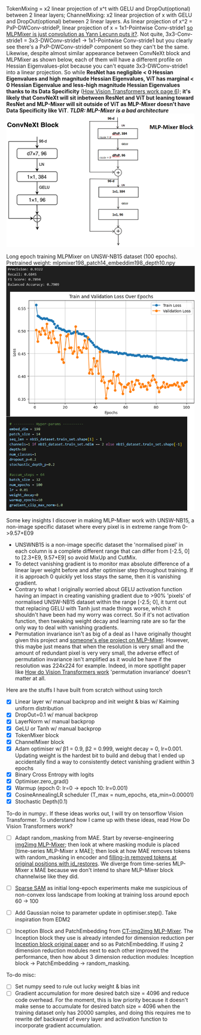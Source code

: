 TokenMixing = x2 linear projection of x^t with GELU and DropOut(optional) between 2 linear layers; ChannelMixing: x2 linear projection of x with GELU and DropOut(optional) between 2 linear layers. As linear projection of x^2 = PxP-DWConv-strideP, linear projection of x = 1x1-Pointwise Conv-stride1 [so MLPMixer is just convolution as Yann Lecunn puts it?](https://x.com/ylecun/status/1390543133474234368?lang=en). Not quite, 3x3-Conv-stride1 = 3x3-DWConv-stride1 -> 1x1-Pointwise Conv-stride1 but you clearly see there's a PxP-DWConv-strideP component so they can't be the same. Likewise, despite almost similar appearance between ConvNeXt block and MLPMixer as shown below, each of them will have a different profile on Hessian Eigenvalues-plot because you can't equate 3x3-DWConv-stride1 into a linear projection. So while **ResNet has negligible < 0 Hessian Eigenvalues and high magnitude Hessian Eigenvalues, ViT has marginal < 0 Hessian Eigenvalue and less-high magnitude Hessian Eigenvalues thanks to its Data Specificity** ([How Vision Transformers work page 6](https://openreview.net/forum?id=D78Go4hVcxO)); **it's likely that ConvNeXt will sit inbetween ResNet and ViT but leaning toward ResNet and MLP-Mixer will sit outside of ViT as MLP-Mixer doesn't have Data Specificity like ViT**. ***TLDR: MLP-Mixer is a bad architecture***
![image](https://github.com/Skimmable-Code-pls/MLPMixer_numpy/blob/main/screenshots/MLPMixer_is_badConvNeXt.png)
 
Long epoch training MLPMixer on UNSW-NB15 dataset (100 epochs). Pretrained weight: mlpmixer198_patch14_embeddim198_depth10.npy
![image](https://github.com/Skimmable-Code-pls/MLPMixer_numpy/blob/main/screenshots/MLPMixer198_patch14_depth10_epoch100.png) <br>

Some key insights I discover in making MLP-Mixer work with UNSW-NB15, a non-image specific dataset where every pixel is in extreme range from 0->9.57+E09
- UNSWNB15 is a non-image specific dataset the 'normalised pixel' in each column is a complete different range that can differ from [-2.5, 0] to [2.3+E9, 9.57+E9] so avoid MixUp and CutMix.
- To detect vanishing gradient is to monitor max absolute difference of a linear layer weight before and after optimiser step throughout training. If it is approach 0 quickly yet loss stays the same, then it is vanishing gradient.
- Contrary to what I originally worried about GELU activation function having an impact in creating vanishing gradient due to >90% 'pixels' of normalised UNSW-NB15 dataset within the range [-2.5; 0], it turnt out that replacing GELU with Tanh just made things worse, which it shouldn't have been had my worry was correct. So if it's not activation function, then tweaking weight decay and learning rate are so far the only way to deal with vanishing gradients.
- Permutation invariance isn't as big of a deal as I have originally thought given this project and [someone's else project on MLP-Mixer](https://github.com/sijan67/Exploring-the-MLP-Mixer-Architecture/tree/main). However, this maybe just means that when the resolution is very small and the amount of redundant pixel is very very small, the adverse effect of permutation invariance isn't amplified as it would be have if the resolution was 224x224 for example. Indeed, in more spotlight paper like [How do Vision Transformers work](https://openreview.net/forum?id=D78Go4hVcxO) 'permutation invariance' doesn't matter at all.

Here are the stuffs I have built from scratch without using torch
- [x] Linear layer w/ manual backprop and init weight & bias w/ Kaiming uniform distribution
- [x] DropOut=0.1 w/ manual backprop
- [x] LayerNorm w/ manual backprop
- [x] GeLU or Tanh w/ manual backprop
- [x] TokenMixer block
- [x] ChannelMixer block
- [x] Adam optimiser w/ β1 = 0.9, β2 = 0.999, weight decay = 0, lr=0.001. Updating weight is the hardest bit to build and debug that I ended up accidentally find a way to consistently detect vanishing gradient within 3 epochs
- [x] Binary Cross Entropy with logits
- [x] Optimiser.zero_grad()
- [x] Warmup (epoch 0: lr=0 -> epoch 10: lr=0.001)
- [x] CosineAnnealingLR scheduler (T_max = num_epochs, eta_min=0.00001)
- [x] Stochastic Depth(0.1)

To-do in numpy:. If these ideas works out, I will try on tensorflow Vision Transformer. To understand how I came up with these ideas, read How Do Vision Transformers work?
- [ ] Adapt random_masking from MAE. Start by reverse-engineering [img2img MLP-Mixer](https://github.com/MLI-lab/imaging_MLPs); then look at where masking module is placed [time-series MLP-Mixer x MAE]; then look at how MAE removes tokens with random_masking in encoder and [filling-in removed tokens at original positions with id_restores](https://github.com/facebookresearch/mae/blob/main/models_mae.py#L172-L196). We diverge from time-series MLP-Mixer x MAE because we don't intend to share MLP-Mixer block channelwise like they did.
- [ ] [Sparse SAM](https://github.com/jjsrf/SSAM-NEURIPS2024) as initial long-epoch experiments make me suspicious of non-convex loss landscape from looking at training loss around epoch 60 -> 100
- [ ] Add Gaussian noise to parameter update in optimiser.step(). Take inspiration from EDM2
- [ ] Inception Block and PatchEmbedding from [CT-img2img MLP-Mixer](https://arxiv.org/pdf/2402.17951). The Inception block they use is already intended for dimension reduction per [Inception block original paper](https://arxiv.org/pdf/1409.4842) and so as PatchEmbedding. If using 2 dimension reduction modules next to each other improved the performance, then how about 3 dimension reduction modules: Inception block -> PatchEmbedding -> random_masking.


To-do misc:
- [ ] Set numpy seed to rule out lucky weight & bias init
- [ ] Gradient accumulation for more desired batch size = 4096 and reduce code overhead. For the moment, this is low priority because it doesn't make sense to accumulate for desired batch size = 4096 when the training dataset only has 20000 samples, and doing this requires me to rewrite def backward of every layer and activation function to incorporate gradient accumulation.
